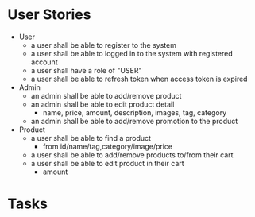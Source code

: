 # User Stories
- User
  - a user shall be able to register to the system
  - a user shall be able to logged in to the system with registered account
  - a user shall have a role of "USER"
  - a user shall be able to refresh token when access token is expired
- Admin
  - an admin shall be able to add/remove product
  - an admin shall be able to edit product detail
    - name, price, amount, description, images, tag, category
  - an admin shall be able to add/remove promotion to the product
- Product
  - a user shall be able to find a product
    - from id/name/tag,category/image/price
  - a user shall be able to add/remove products to/from their cart
  - a user shall be able to edit product in their cart
    - amount

# Tasks